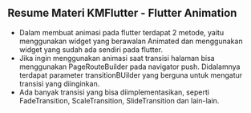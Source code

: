 ## Resume Materi KMFlutter - Flutter Animation
- Dalam membuat animasi pada flutter terdapat 2 metode, yaitu menggunakan widget yang berawalan Animated dan menggunakan widget yang sudah ada sendiri pada flutter.
- Jika ingin menggunakan animasi saat transisi halaman bisa menggunakan PageRouteBuilder pada navigator push. Didalamnya terdapat parameter transitionBUilder yang berguna untuk mengatur transisi yang diinginkan.
- Ada banyak transisi yang bisa diimplementasikan, seperti FadeTransition, ScaleTransition, SlideTransition dan lain-lain.